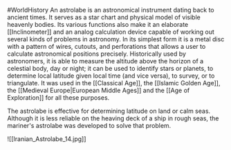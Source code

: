 #WorldHistory 
An astrolabe is an astronomical instrument dating back to ancient times. It serves as a star chart and physical model of visible heavenly bodies. Its various functions also make it an elaborate [[Inclinometer]] and an analog calculation device capable of working out several kinds of problems in astronomy. In its simplest form it is a metal disc with a pattern of wires, cutouts, and perforations that allows a user to calculate astronomical positions precisely. Historically used by astronomers, it is able to measure the altitude above the horizon of a celestial body, day or night; it can be used to identify stars or planets, to determine local latitude given local time (and vice versa), to survey, or to triangulate. It was used in the [[Classical Age]], the [[Islamic Golden Age]], the [[Medieval Europe|European Middle Ages]] and the [[Age of Exploration]] for all these purposes.

The astrolabe is effective for determining latitude on land or calm seas. Although it is less reliable on the heaving deck of a ship in rough seas, the mariner's astrolabe was developed to solve that problem.

![[Iranian_Astrolabe_14.jpg]]